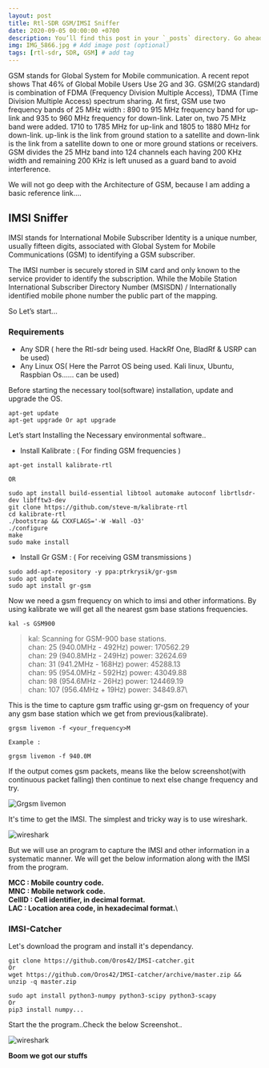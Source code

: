 ```yaml
---
layout: post
title: Rtl-SDR GSM/IMSI Sniffer
date: 2020-09-05 00:00:00 +0700
description: You’ll find this post in your `_posts` directory. Go ahead and edit it and re-build the site to see your changes. # Add post description (optional)
img: IMG_5866.jpg # Add image post (optional)
tags: [rtl-sdr, SDR, GSM] # add tag
---
```


GSM stands for Global System for Mobile communication. A recent repot shows That 46% of Global Mobile Users Use 2G and 3G. 
GSM(2G standard) is combination of FDMA (Frequency Division Multiple Access), TDMA (Time Division Multiple Access) spectrum sharing. At first, GSM use two frequency bands of 25 MHz width : 890 to 915 MHz frequency band for up-link and 935 to 960 MHz frequency for down-link. Later on, two 75 MHz band were added. 1710 to 1785 MHz for up-link and 1805 to 1880 MHz for down-link. up-link is the link from ground station to a satellite and down-link is the link from a satellite down to one or more ground stations or receivers. GSM divides the 25 MHz band into 124 channels each having 200 KHz width and remaining 200 KHz is left unused as a guard band to avoid interference.

We will not go deep with the Architecture of GSM, because I am adding a basic reference link....

## IMSI Sniffer

IMSI stands for International Mobile Subscriber Identity is a unique number, usually fifteen digits, associated with Global System for Mobile Communications (GSM) to identifying a GSM subscriber.

The IMSI number is securely stored in SIM card and only known to the service provider to identify the subscription. While the  Mobile Station International Subscriber Directory Number (MSISDN) / Internationally identified mobile phone number the public part of the mapping.

So Let’s start...

### Requirements 
* Any SDR  ( here the Rtl-sdr being used. HackRf One, BladRf & USRP can be used)
* Any Linux OS( Here the Parrot OS being used. Kali linux, Ubuntu, Raspbian Os...... can be used)

Before starting the necessary tool(software) installation, update and upgrade the OS.

```
apt-get update
apt-get upgrade Or apt upgrade

```

Let’s start Installing the Necessary environmental software..

* Install Kalibrate : ( For finding GSM frequencies )

```
apt-get install kalibrate-rtl

OR

sudo apt install build-essential libtool automake autoconf librtlsdr-dev libfftw3-dev
git clone https://github.com/steve-m/kalibrate-rtl
cd kalibrate-rtl
./bootstrap && CXXFLAGS='-W -Wall -O3'
./configure
make
sudo make install

```

* Install Gr GSM : ( For receiving GSM transmissions )

```
sudo add-apt-repository -y ppa:ptrkrysik/gr-gsm
sudo apt update
sudo apt install gr-gsm

```

Now we need a gsm frequency on which to imsi and other informations. By using kalibrate we will get all the nearest gsm base stations frequencies.

```
kal -s GSM900

```

>kal: Scanning for GSM-900 base stations.\
        chan: 25 (940.0MHz - 492Hz)	power: 170562.29\
	chan: 29 (940.8MHz - 249Hz)	power: 32624.69\
	chan: 31 (941.2MHz - 168Hz)	power: 45288.13\
	chan: 95 (954.0MHz - 592Hz)	power: 43049.88\
	chan: 98 (954.6MHz -  26Hz)	power: 124469.19\
	chan: 107 (956.4MHz +  19Hz)	power: 34849.87\

This is the time to capture gsm traffic using gr-gsm on frequency of your any gsm base station which we get from previous(kalibrate).

```
grgsm livemon -f <your_frequency>M

Example :

grgsm livemon -f 940.0M

```

If the output comes gsm packets, means like the below screenshot(with continuous packet falling) then continue to next else change frequency and try.

![Grgsm livemon]({{site.baseurl}}/assets/img/grgzsm-livemon.png)

It's time to get the IMSI. The simplest and tricky way is to use wireshark.

![wireshark]({{site.baseurl}}/assets/img/wireshark_traffic-gsm.png)

But we will use an program to capture the IMSI and other information in a systematic manner. We will get the below information along with the IMSI from the program.

**MCC : Mobile country code.**\
**MNC : Mobile network code.**\
**CellID : Cell identifier, in decimal format.**\
**LAC : Location area code, in hexadecimal format.**\

### IMSI-Catcher

Let's download the program and install it's dependancy.

```
git clone https://github.com/Oros42/IMSI-catcher.git
Or
wget https://github.com/Oros42/IMSI-catcher/archive/master.zip && unzip -q master.zip

sudo apt install python3-numpy python3-scipy python3-scapy
Or
pip3 install numpy...

```
Start the the program..Check the below Screenshot..

![wireshark]({{site.baseurl}}/assets/img/%20IMSI-%20sniff.png)

**Boom we got our stuffs**




